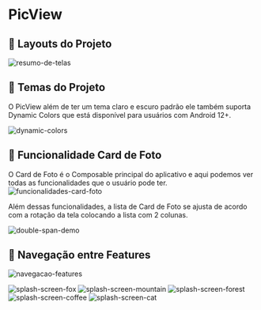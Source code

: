 # PicView


## 📱 Layouts do Projeto
![resumo-de-telas](https://github.com/gabrielbmmaia/PicView/assets/109977155/bdd8f25f-e017-422d-9df5-f9920e63e3f5)



## 📱 Temas do Projeto
O PicView além de ter um tema claro e escuro padrão ele também suporta Dynamic Colors que está disponível para usuários com Android 12+.

![dynamic-colors](https://github.com/gabrielbmmaia/PicView/assets/109977155/4f26b1fd-a44f-4d4a-88de-9b00d852331f)


## 📱 Funcionalidade Card de Foto
O Card de Foto é o Composable principal do aplicativo e aqui podemos ver todas as funcionalidades que o usuário pode ter.
![funcionalidades-card-foto](https://github.com/gabrielbmmaia/PicView/assets/109977155/a45ea746-6d7d-4d09-b427-cddfd1163b0f)

Além dessas funcionalidades, a lista de Card de Foto se ajusta de acordo com a rotação da tela colocando a lista com 2 colunas.

![double-span-demo](https://github.com/gabrielbmmaia/PicView/assets/109977155/b0e2efd4-8831-40c4-9086-1af0e30d3d06)


## 📱 Navegação entre Features
![navegacao-features](https://github.com/gabrielbmmaia/PicView/assets/109977155/f4052999-31b3-4e36-8f4c-00e46226005b)


![splash-screen-fox](https://github.com/gabrielbmmaia/PicView/assets/109977155/24cde29d-43ca-4c4f-be4b-b4b44971dbc8)
![splash-screen-mountain](https://github.com/gabrielbmmaia/PicView/assets/109977155/7aff006e-82dc-49a2-93b6-8a32ce7ced5a)
![splash-screen-forest](https://github.com/gabrielbmmaia/PicView/assets/109977155/d22dbe30-afa5-4b06-a6b6-81a5f0576450)
![splash-screen-coffee](https://github.com/gabrielbmmaia/PicView/assets/109977155/13428386-d8cb-4f8f-bc0c-57b7f0497a7c)
![splash-screen-cat](https://github.com/gabrielbmmaia/PicView/assets/109977155/dbfa8586-722d-43a1-93b6-de8f5e46163c)
